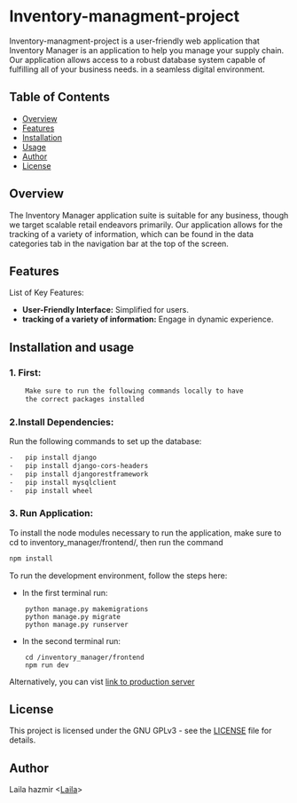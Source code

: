 # Inventory-managment-project

Inventory-managment-project is a user-friendly web application that Inventory Manager is an application to help you manage your supply chain. Our application allows access to a robust database system capable of fulfilling all of your business needs. in a seamless digital environment.

## Table of Contents
- [Overview](#overview)
- [Features](#features)
- [Installation](#installation)
- [Usage](#usage)
- [Author](#Author)
- [License](#license)

## Overview

The Inventory Manager application suite is suitable for any business, though we target scalable retail endeavors primarily. Our application allows for the tracking of a variety of information, which can be found in the data categories tab in the navigation bar at the top of the screen.


## Features

List of Key Features:
- **User-Friendly Interface:** Simplified for users.
- **tracking of a variety of information:** Engage in dynamic experience.

## Installation and usage 

### 1. First:
```bash
    Make sure to run the following commands locally to have
    the correct packages installed

```
### 2.Install Dependencies:
Run the following commands to set up the database:

```bash
-   pip install django
-   pip install django-cors-headers
-   pip install djangorestframework
-   pip install mysqlclient
-   pip install wheel
```
### 3. Run Application:
To install the node modules necessary to run the application, make sure to cd to inventory_manager/frontend/,
then run the command  
```bash
npm install
```
To run the development environment, follow the steps here:
- In the first terminal run:

``` cd /inventory_manager/
    python manage.py makemigrations
    python manage.py migrate
    python manage.py runserver
```
- In the second terminal run:
```
    cd /inventory_manager/frontend
    npm run dev
```
Alternatively, you can vist [link to production server ](http://localhost:8000)


## License

This project is licensed under the GNU GPLv3 - see the [LICENSE](https://choosealicense.com/licenses/gpl-3.0/) file for details.

## Author
Laila hazmir <[Laila](https://github.com/laila22haz)>
